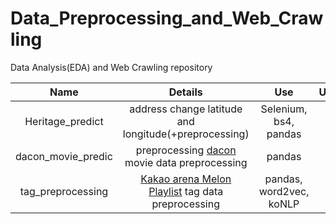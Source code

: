 # Data_Preprocessing_and_Web_Crawling
Data Analysis(EDA) and Web Crawling repository



|Name|Details|Use|Upload|
|:---:|:-----:|:------:|:----:|
|Heritage_predict|address change latitude and longitude(+preprocessing)|Selenium, bs4, pandas|:heavy_check_mark:|
|dacon_movie_predic|preprocessing [dacon](https://dacon.io/competitions/open/235536/codeshare) movie data preprocessing|pandas|:heavy_check_mark:|
|tag_preprocessing|[Kakao arena Melon Playlist](https://arena.kakao.com/c/7) tag data preprocessing|pandas, word2vec, koNLP||:heavy_check_mark:|
